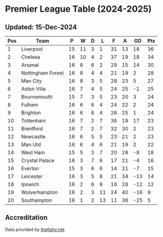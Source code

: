 # Premier League Table (2024-2025)
## Updated: 15-Dec-2024

| Pos | Team | P | W | D | L | F | A | GD | Pts |
| --- | --- | --- | --- | --- | --- | --- | --- | --- | --- |
| 1 | Liverpool | 15 | 11 | 3 | 1 | 31 | 13 | 18 | 36 |
| 2 | Chelsea | 16 | 10 | 4 | 2 | 37 | 19 | 18 | 34 |
| 3 | Arsenal | 16 | 8 | 6 | 2 | 29 | 15 | 14 | 30 |
| 4 | Nottingham Forest | 16 | 8 | 4 | 4 | 21 | 19 | 2 | 28 |
| 5 | Man City | 16 | 8 | 3 | 5 | 28 | 23 | 5 | 27 |
| 6 | Aston Villa | 16 | 7 | 4 | 5 | 24 | 25 | -1 | 25 |
| 7 | Bournemouth | 15 | 7 | 3 | 5 | 23 | 20 | 3 | 24 |
| 8 | Fulham | 16 | 6 | 6 | 4 | 24 | 22 | 2 | 24 |
| 9 | Brighton | 16 | 6 | 6 | 4 | 26 | 25 | 1 | 24 |
| 10 | Tottenham | 16 | 7 | 2 | 7 | 36 | 19 | 17 | 23 |
| 11 | Brentford | 16 | 7 | 2 | 7 | 32 | 30 | 2 | 23 |
| 12 | Newcastle | 16 | 6 | 5 | 5 | 23 | 21 | 2 | 23 |
| 13 | Man Utd | 16 | 6 | 4 | 6 | 21 | 19 | 2 | 22 |
| 14 | West Ham | 15 | 5 | 3 | 7 | 20 | 28 | -8 | 18 |
| 15 | Crystal Palace | 16 | 3 | 7 | 6 | 17 | 21 | -4 | 16 |
| 16 | Everton | 15 | 3 | 6 | 6 | 14 | 21 | -7 | 15 |
| 17 | Leicester | 16 | 3 | 5 | 8 | 21 | 34 | -13 | 14 |
| 18 | Ipswich | 16 | 2 | 6 | 8 | 16 | 28 | -12 | 12 |
| 19 | Wolverhampton | 16 | 2 | 3 | 11 | 24 | 40 | -16 | 9 |
| 20 | Southampton | 16 | 1 | 2 | 13 | 11 | 36 | -25 | 5 |

## Accreditation 

Data provided by [thefishy.net](https://www.thefishy.net/).